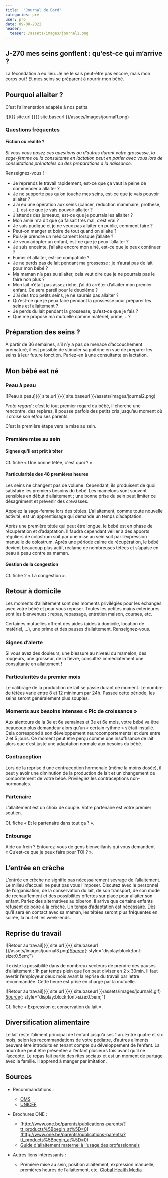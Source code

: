 ```yaml
---
title:  "Journal de Bord"
categories: pre
user: pro
date: 09-08-2022
header:
  teaser: /assets/images/journal1.png
---
```

## J-270 mes seins gonflent : qu’est-ce qui m’arrive ?
La fécondation a eu lieu. Je ne le sais peut-être pas encore,
mais mon corps oui ! Et mes seins se préparent à nourrir
mon bébé.
## Pourquoi allaiter ?
C’est l’alimentation adaptée à nos petits.

![]({{ site.url }}{{ site.baseurl }}/assets/images/journal1.png)


### Questions fréquentes
#### Fiction ou réalité ?

*Si vous vous posez ces questions ou d’autres durant votre
grossesse, la sage-femme ou la consultante en lactation
peut en parler avec vous lors de consultations prénatales
ou des préparations à la naissance.*

Renseignez-vous !

- Je reprends le travail rapidement, est-ce que ça vaut la
peine de commencer à allaiter ?
- Je ne supporte pas qu’on touche mes seins, est-ce que je
vais pouvoir allaiter ?
- J’ai eu une opération aux seins (cancer, réduction
mammaire, prothèse, ...), est-ce que je vais pouvoir
allaiter ?
- J’attends des jumeaux, est-ce que je pourrais les allaiter ?
- Mon amie m’a dit que ça faisait très mal, c’est vrai ?
- Je suis pudique et je ne veux pas allaiter en public,
comment faire ?
- Peut-on manger et boire de tout quand on allaite ?
- Puis-je prendre un médicament lorsque j’allaite ?
- Je veux adopter un enfant, est-ce que je peux l’allaiter ?
- Je suis enceinte, j’allaite encore mon ainé, est-ce que je
peux continuer ?
- Fumer et allaiter, est-ce compatible ?
- Je ne perds pas de lait pendant ma grossesse : je n’aurai
pas de lait pour mon bébé ?
- Ma maman n’a pas su allaiter, cela veut dire que je ne
pourrais pas le faire non plus ?
- Mon lait n’était pas assez riche, j’ai dû arrêter d’allaiter
mon premier enfant. Ce sera pareil pour le deuxième ?
- J’ai des trop petits seins, je ne saurais pas allaiter ?
- Qu’est-ce que je peux faire pendant la grossesse pour
préparer les seins et l’allaitement ?
- Je perds du lait pendant la grossesse, qu’est-ce que je
fais ?
- Que me propose ma mutuelle comme matériel, prime, ...?

## Préparation des seins ?
À partir de 36 semaines, s’il n’y a pas de menace d’accouchement prématuré, il est possible de stimuler sa poitrine en vue de préparer les seins à leur future fonction.
Parlez-en à une consultante en lactation.

## Mon bébé est né

### Peau à peau
![Peau à peau]({{ site.url }}{{ site.baseurl }}/assets/images/journal2.png)

*Proto regard* : c’est le tout premier regard du bébé, il cherche une rencontre, des repères, il pousse parfois des petits cris jusqu’au moment où il croise son et/ou ses parents. 


C’est la première étape vers la mise au sein.

### Première mise au sein
#### Signes qu’il est prêt à téter

Cf. fiche « Une bonne tétée, c'est quoi ? »

####  Particularités des 48 premières heures
Les seins ne changent pas de volume. Cependant, ils produisent de quoi satisfaire les premiers besoins du bébé.
Les mamelons sont souvent sensibles en début d’allaitement ; une bonne prise du sein peut limiter ce désagrément et prévenir des crevasses. 

Appelez la sage-femme lors des tétées. L’allaitement, comme toute nouvelle activité, est un apprentissage qui demande un temps d’adaptation.

Après une première tétée qui peut être longue, le bébé est en phase de récupération et d’adaptation. Il faudra cependant veiller à des apports réguliers de colostrum soit par une mise au sein soit par l’expression manuelle de colostrum. Après une période calme de récupération, le bébé devient beaucoup plus actif, réclame de nombreuses tétées et s’apaise en peau à peau contre sa maman.

#### Gestion de la congestion 

Cf. fiche 2 « La congestion ».

## Retour à domicile
Les moments d’allaitement sont des moments privilégiés pour les échanges avec votre bébé et pour vous reposer. Toutes les petites mains extérieures sont les bienvenues : repas, repassage, entretien maison, courses, etc.

Certaines mutuelles offrent des aides (aides à domicile, location de matériel, …), une prime et des pauses d’allaitement. Renseignez-vous.

### Signes d’alerte
Si vous avez des douleurs, une blessure au niveau du mamelon, des rougeurs, une grosseur, de la fièvre, consultez immédiatement une consultante en allaitement ! 

### Particularités du premier mois

Le calibrage de la production de lait se passe durant ce moment. 
Le nombre de tétées varie entre 8 et 12 minimum par 24h. Passée cette période, les seins seront généralement plus souples.

### Moments aux besoins intenses « Pic de croissance »
Aux alentours de la 3e et 6e semaines et 3e et 6e mois, votre bébé va être beaucoup plus demandeur alors qu’un « certain rythme » s’était installé. Cela correspond à son développement neurocomportemental et dure entre 2 et 5 jours.
Ce moment peut être perçu comme une insuffisance de lait alors que c’est juste une adaptation normale aux besoins du bébé.

### Contraception
Lors de la reprise d’une contraception hormonale (même la moins dosée), il peut y avoir une diminution de la production de lait et un changement de comportement de votre bébé. Privilégiez les contraceptions non-hormonales.

### Partenaire
L’allaitement est un choix de couple. Votre partenaire est votre premier soutien. 

Cf. fiche « Et le partenaire dans tout ça ? ».

### Entourage
Aide ou frein ? Entourez-vous de gens bienveillants qui vous demandent « Qu’est-ce que je peux faire pour TOI ? ».


## L’entrée en crèche
L’entrée en crèche ne signifie pas nécessairement sevrage de l’allaitement. Le milieu d’accueil ne peut pas vous l’imposer. Discutez avec le personnel de l’organisation, de la conservation du lait, de son transport, de son mode de réchauffement et des possibilités offertes sur place pour allaiter son enfant. Parlez des alternatives au biberon.
Il arrive que certains enfants refusent de boire à la crèche. Un temps d’adaptation est nécessaire. Dès qu’il sera en contact avec sa maman, les tétées seront plus fréquentes en soirée, la nuit et les week-ends.

## Reprise du travail
![Retour au travail]({{ site.url }}{{ site.baseurl }}/assets/images/journal3.png)*[Source](https://www.neufmois.fr/mon-bebe/1639-allaitement-comment-reprend-le-travail)*{: style="display:block;font-size:0.5em;"}

Il existe la possibilité dans de nombreux secteurs de prendre des pauses d’allaitement : 1h par temps plein que l’on peut diviser en 2 x 30min. Il faut avertir l’employeur deux mois avant la reprise du travail par lettre recommandée. Cette heure est prise en charge par la mutuelle.


![Retour au travail]({{ site.url }}{{ site.baseurl }}/assets/images/journal4.gif)
*[Source](http://lesptitesmainsdabord.fr/2016/06/201606reprendre-le-travail-en-allaitant/)*{: style="display:block;font-size:0.5em;"}

Cf. fiche « Expression et conservation du lait ».

## Diversification alimentaire
Le lait reste l’aliment principal de l’enfant jusqu’à ses 1 an.
Entre quatre et six mois, selon les recommandations de votre pédiatre, d’autres aliments peuvent être introduits en tenant compte du développement de l’enfant. La nourriture peut être présentée à l’enfant plusieurs fois avant qu’il ne l’accepte.
Le repas fait partie des rites sociaux et est un moment de partage avec la famille. Il apprend à manger par imitation. 


## Sources 
- Recommandations :
   - [OMS](https://www.who.int/health-topics/breastfeeding#tab=tab_1)
   - [UNICEF](https://www.unicef.org/french/nutrition/index_breastfeeding.html )
- Brochures ONE :
   - [http://www.one.be/parents/publications-parents/?tt_products%5Bbegin_at%5D=0](http://www.one.be/parents/publications-parents/?tt_products%5Bbegin_at%5D=0)
   - [Guide d'allaitement maternel à l'usage des professionnels](https://www.one.be/professionnel/brochuredetailpro/brochure/guide-dallaitement-maternel-a-lusage-des-professionnels/ )

- Autres liens intéressants :
   - Première mise au sein, position allaitement, expression manuelle, premières heures de l’allaitement, etc. 
   [Global Health Media](https://globalhealthmedia.org/videos/breastfeeding/)
